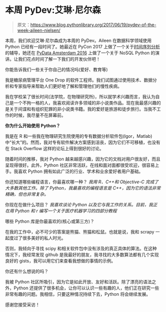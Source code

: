 # 本周 PyDev:艾琳·尼尔森

> 原文：<https://www.blog.pythonlibrary.org/2017/06/19/pydev-of-the-week-aileen-nielsen/>

本周，我们欢迎艾琳·尼尔森成为本周的 PyDev。Aileen 在数据科学领域使用 Python 已经有一段时间了。她最近在 PyCon 2017 上做了一个关于[时间序列分析](https://www.youtube.com/watch?v=zmfe2RaX-14)的辅导，她还在 [PyData Amsterdam 2016](https://www.youtube.com/watch?v=QYtE-Irbd7E) 上做了一个关于 NoSQL Python 的演讲。让我们花点时间了解一下我们的开发伙伴吧！

你能告诉我们一些关于你自己的情况吗(爱好、教育等)

我是糖尿病管理平台 One Drop 的软件工程师。我们试图通过使用技术、数据分析和专家指导来帮助人们更好地了解和管理他们的慢性疾病。

我在学校呆了很长时间(法学院，在物理研究所)，所以就学术兴趣而言，我认为自己是一个不拘一格的人，我喜欢阅读许多领域的非小说类作品。现在我最感兴趣的是关于间谍和有组织犯罪的非小说类书籍。我的爱好是旅游和徒步旅行。当我不工作的时候，我尽量不在屏幕前。

**你为什么开始使用 Python？**

我是在 R 和一些我在物理研究生院使用的专有数据分析软件包(Igor，Matlab)中“长大”的。然而，我对专有软件解决方案感到沮丧，因为它们不可移植，也没有在 Stack Overflow 这样的论坛上得到很好的讨论。

随着时间的推移，我对 Python 越来越感兴趣，因为它的文档对用户很友好，而且呈现得很好。此外，Python 社区非常活跃，在线和面对面都很受欢迎，很容易上手。我喜欢 Python 拥有如此广泛的行业、学术和业余爱好者用户基础。

你还知道哪些编程语言，你最喜欢哪一种？
 *我用 R、C++和 Objective-C 完成了大多数其他工作。除了 Python，我最喜欢的编程语言是 C++，因为它的语法非常精确，但也非常复杂。*

你现在在做什么项目？
 *我喜欢谈论 Python 以及它与我工作的关系。目前，我正在用 Python 和 r 编写一个关于医疗机器学习的四部分教程*

哪些 Python 库是你最喜欢的(核心或第三方)？

在我的工作中，必不可少的答案是熊猫、熊猫和松鼠。也就是说，我和 scrapy 一起度过了很多美好的私人时光。

否则，我倾向于寻找 scipy 和相关软件包中没有涉及的真正具体的算法。在这种情况下，我经常发现 github 是我最好的朋友，我寻找的大多数算法都有几个实现良好的 gists，我可以用它们来查看我想做的事情的示例。

你还有什么想说的吗？

我被 Python 社区所吸引，因为它是如此开放、友好和活跃。除了漂亮的语法之外，Python 还提供了很多机会，让你可以认识一些有趣的人，他们正在研究一些非常有趣的问题。我相信，只要这种情况持续下去，Python 将会继续发展。

感谢您接受采访！